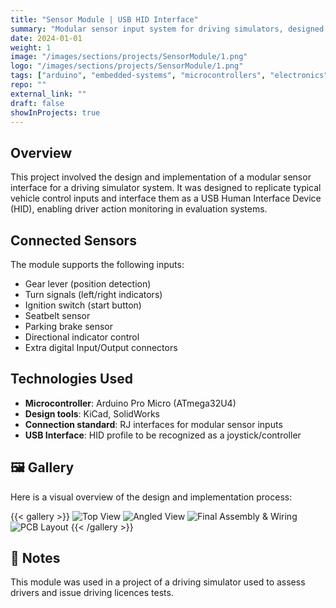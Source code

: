 ```yaml
---
title: "Sensor Module | USB HID Interface"
summary: "Modular sensor input system for driving simulators, designed with Arduino Pro Micro and RJ interfaces."
date: 2024-01-01
weight: 1
image: "/images/sections/projects/SensorModule/1.png"
logo: "/images/sections/projects/SensorModule/1.png"
tags: ["arduino", "embedded-systems", "microcontrollers", "electronics"]
repo: ""
external_link: ""
draft: false
showInProjects: true
---
```


## Overview

This project involved the design and implementation of a modular sensor interface for a driving simulator system. It was designed to replicate typical vehicle control inputs and interface them as a USB Human Interface Device (HID), enabling driver action monitoring in evaluation systems.

## Connected Sensors

The module supports the following inputs:

- Gear lever (position detection)
- Turn signals (left/right indicators)
- Ignition switch (start button)
- Seatbelt sensor
- Parking brake sensor
- Directional indicator control
- Extra digital Input/Output connectors

## Technologies Used

- **Microcontroller**: Arduino Pro Micro (ATmega32U4)
- **Design tools**: KiCad, SolidWorks
- **Connection standard**: RJ interfaces for modular sensor inputs
- **USB Interface**: HID profile to be recognized as a joystick/controller

## 🖼️ Gallery

Here is a visual overview of the design and implementation process:

{{< gallery >}}
![Top View](../../images/sections/projects/SensorModule/top.png)
![Angled View](../../images/sections/projects/SensorModule/angled.png)
![Final Assembly & Wiring](../../images/sections/projects/SensorModule/final.png)
![PCB Layout](../../images/sections/projects/SensorModule/pcb.png)
{{< /gallery >}}

## 📝 Notes

This module was used in a project of a driving simulator used to assess drivers and issue driving licences tests.
